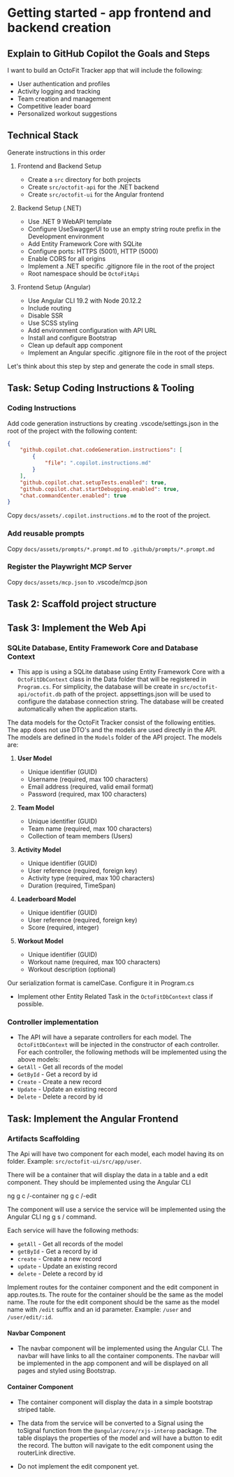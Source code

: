 # Getting started - app frontend and backend creation

## Explain to GitHub Copilot the Goals and Steps

I want to build an OctoFit Tracker app that will include the following:

- User authentication and profiles
- Activity logging and tracking
- Team creation and management
- Competitive leader board
- Personalized workout suggestions

## Technical Stack

Generate instructions in this order

1. Frontend and Backend Setup

   - Create a `src` directory for both projects
   - Create `src/octofit-api` for the .NET backend
   - Create `src/octofit-ui` for the Angular frontend

2. Backend Setup (.NET)

   - Use .NET 9 WebAPI template
   - Configure UseSwaggerUI to use an empty string route prefix in the Development environment
   - Add Entity Framework Core with SQLite
   - Configure ports: HTTPS (5001), HTTP (5000)
   - Enable CORS for all origins
   - Implement a .NET specific .gitignore file in the root of the project
   - Root namespace should be `OctoFitApi`

3. Frontend Setup (Angular)
   - Use Angular CLI 19.2 with Node 20.12.2
   - Include routing
   - Disable SSR
   - Use SCSS styling
   - Add environment configuration with API URL
   - Install and configure Bootstrap
   - Clean up default app component
   - Implement an Angular specific .gitignore file in the root of the project

Let's think about this step by step and generate the code in small steps.

## Task: Setup Coding Instructions & Tooling

### Coding Instructions

Add code generation instructions by creating .vscode/settings.json in the root of the project with the following content:

```json
{
    "github.copilot.chat.codeGeneration.instructions": [
        {
            "file": ".copilot.instructions.md"
        }
    ],
    "github.copilot.chat.setupTests.enabled": true,
    "github.copilot.chat.startDebugging.enabled": true,
    "chat.commandCenter.enabled": true
}
```

Copy `docs/assets/.copilot.instructions.md` to the root of the project.

### Add reusable prompts

Copy `docs/assets/prompts/*.prompt.md` to `.github/prompts/*.prompt.md`

### Register the Playwright MCP Server

Copy `docs/assets/mcp.json` to .vscode/mcp.json

## Task 2: Scaffold project structure

## Task 3: Implement the Web Api

### SQLite Database, Entity Framework Core and Database Context

- This app is using a SQLite database using Entity Framework Core with a `OctoFitDbContext` class in the Data folder that will be registered in `Program.cs`. For simplicity, the database will be create in `src/octofit-api/octofit.db` path of the project. appsettings.json will be used to configure the database connection string. The database will be created automatically when the application starts.

The data models for the OctoFit Tracker consist of the following entities. The app does not use DTO's and the models are used directly in the API. The models are defined in the `Models` folder of the API project. The models are:

1. **User Model**

   - Unique identifier (GUID)
   - Username (required, max 100 characters)
   - Email address (required, valid email format)
   - Password (required, max 100 characters)

2. **Team Model**

   - Unique identifier (GUID)
   - Team name (required, max 100 characters)
   - Collection of team members (Users)

3. **Activity Model**

   - Unique identifier (GUID)
   - User reference (required, foreign key)
   - Activity type (required, max 100 characters)
   - Duration (required, TimeSpan)

4. **Leaderboard Model**

   - Unique identifier (GUID)
   - User reference (required, foreign key)
   - Score (required, integer)

5. **Workout Model**
   - Unique identifier (GUID)
   - Workout name (required, max 100 characters)
   - Workout description (optional)

Our serialization format is camelCase. Configure it in Program.cs

- Implement other Entity Related Task in the `OctoFitDbContext` class if possible.

### Controller implementation

- The API will have a separate controllers for each model. The `OctoFitDbContext` will be injected in the constructor of each controller. For each controller, the following methods will be implemented using the above models:
- `GetAll` - Get all records of the model
- `GetById` - Get a record by id
- `Create` - Create a new record
- `Update` - Update an existing record
- `Delete` - Delete a record by id

## Task: Implement the Angular Frontend

### Artifacts Scaffolding

The Api will have two component for each model, each model having its on folder. Example: `src/octofit-ui/src/app/user`.

There will be a container that will display the data in a table and a edit component. They should be implemented using the Angular CLI

ng g c <model>/<model>-container
ng g c <model>/<model>-edit

The component will use a service the service will be implemented using the Angular CLI ng g s <model>/<model> command.

Each service will have the following methods:

- `getAll` - Get all records of the model
- `getById` - Get a record by id
- `create` - Create a new record
- `update` - Update an existing record
- `delete` - Delete a record by id

Implement routes for the container component and the edit component in app.routes.ts. The route for the container should be the same as the model name. The route for the edit component should be the same as the model name with `/edit` suffix and an id parameter. Example: `/user` and `/user/edit/:id`.

#### Navbar Component

- The navbar component will be implemented using the Angular CLI. The navbar will have links to all the container components. The navbar will be implemented in the app component and will be displayed on all pages and styled using Bootstrap.

#### Container Component

- The container component will display the data in a simple bootstrap striped table.

- The data from the service will be converted to a Signal using the toSignal function from the `@angular/core/rxjs-interop` package. The table displays the properties of the model and will have a button to edit the record. The button will navigate to the edit component using the routerLink directive.

- Do not implement the edit component yet.
